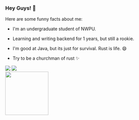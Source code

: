 ### Hey Guys! 👋

Here are some funny facts about me:

- I'm an undergraduate student of NWPU.

- Learning and writing backend for 1 years, but still a rookie.

- I'm good at Java, but its just for survival. Rust is life. 😄

- Try to be a churchman of rust ✨ 

<!--
**FaustProMaxPX/FaustProMaxPX** is a ✨ _special_ ✨ repository because its `README.md` (this file) appears on your GitHub profile.

Here are some ideas to get you started:

- 🔭 I’m currently working on ...
- 🌱 I’m currently learning ...
- 👯 I’m looking to collaborate on ...
- 🤔 I’m looking for help with ...
- 💬 Ask me about ...
- 📫 How to reach me: ...
- 😄 Pronouns: ...
- ⚡ Fun fact: ...
-->


<div> 
  <img src="http://github-profile-summary-cards.vercel.app/api/cards/most-commit-language?username=ZephyrZenn&theme=monokai&exclude=HTML,CSS" />
  <img src="http://github-profile-summary-cards.vercel.app/api/cards/stats?username=ZephyrZenn&theme=monokai">
  
</div>

<div> 
  <img height="137px" src="http://github-profile-summary-cards.vercel.app/api/cards/profile-details?username=ZephyrZenn&theme=monokai" />
</div>

